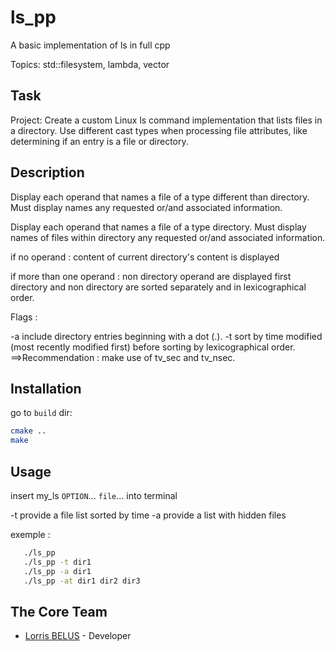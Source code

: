 # ls_pp
A basic implementation of ls in full cpp



Topics: std::filesystem, lambda, vector

## Task

Project: Create a custom Linux ls command implementation that lists files in a directory. Use different cast types when processing file attributes, like determining if an entry is a file or directory.

## Description

Display each operand that names a file of a type different than directory. Must display names any requested or/and associated information.

Display each operand that names a file of a type directory. Must display names of files within directory any requested or/and associated information.

if no operand : content of current directory's content is displayed

if more than one operand : non directory operand are displayed first
directory and non directory are sorted separately and in lexicographical order.

Flags :

-a include directory entries beginning with a dot (.).
-t sort by time modified (most recently modified first) before sorting by lexicographical order. ==>Recommendation : make use of tv_sec and tv_nsec.

## Installation
go to ``build`` dir:
```bash
cmake ..
make
```


## Usage

insert my_ls ``OPTION``... ``file``... into terminal

-t provide a file list sorted by time
-a provide a list with hidden files

exemple :
```bash
   ./ls_pp
   ./ls_pp -t dir1
   ./ls_pp -a dir1 
   ./ls_pp -at dir1 dir2 dir3
```

## The Core Team
* [Lorris BELUS](//github.com/Lbelus) - Developer

